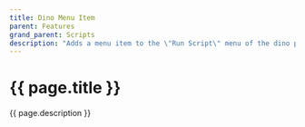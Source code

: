 ```yaml
---
title: Dino Menu Item
parent: Features
grand_parent: Scripts
description: "Adds a menu item to the \"Run Script\" menu of the dino page in Sentinel web interface."
---
```

# {{ page.title }}

{{ page.description }}
